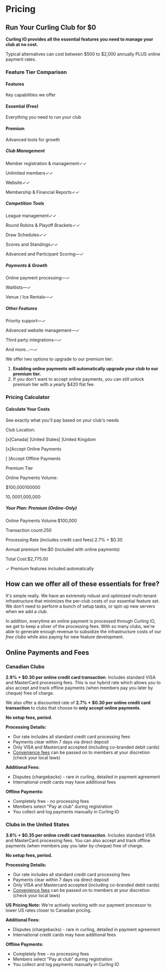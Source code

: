 # Pricing

## Run Your Curling Club for $0[​](#run-your-curling-club-for-0 "Direct link to Run Your Curling Club for $0")

**Curling IO provides all the essential features you need to manage your club at no cost.**

Typical alternatives can cost between $500 to $2,000 annually PLUS online payment rates.

### Feature Tier Comparison[​](#feature-tier-comparison "Direct link to Feature Tier Comparison")

#### Features

Key capabilities we offer

#### Essential (Free)

Everything you need to run your club

#### Premium

Advanced tools for growth

##### Club Management

Member registration & management✓✓

Unlimited members✓✓

Website✓✓

Membership & Financial Reports✓✓

##### Competition Tools

League management✓✓

Round Robins & Playoff Brackets✓✓

Draw Schedules✓✓

Scores and Standings✓✓

Advanced and Participant Scoring—✓

##### Payments & Growth

Online payment processing—✓

Waitlists—✓

Venue / Ice Rentals—✓

##### Other Features

Priority support—✓

Advanced website management—✓

Third party integrations—✓

And more...—✓

We offer two options to upgrade to our premium tier:

1. **Enabling online payments will automatically upgrade your club to our premium tier.**
2. If you don't want to accept online payments, you can still unlock premium tier with a yearly $420 flat fee.

### Pricing Calculator[​](#pricing-calculator "Direct link to Pricing Calculator")

<!-- -->

#### Calculate Your Costs

See exactly what you'll pay based on your club's needs

Club Location:

\[x]Canada\[ ]United States\[ ]United Kingdom

\[x]Accept Online Payments

\[ ]Accept Offline Payments

Premium Tier

Online Payments Volume:

<!-- -->

$100,000100000

$10,000$1,000,000

##### Your Plan: Premium (Online-Only)

Online Payments Volume:$100,000

Transaction count:250

Processing Rate (includes credit card fees):2.7% + $0.30

Annual premium fee:$0 (included with online payments)

Total Cost:$2,775.00

✓ Premium features included automatically

## How can we offer all of these essentials for free?[​](#how-can-we-offer-all-of-these-essentials-for-free "Direct link to How can we offer all of these essentials for free?")

It's simple really. We have an extremely robust and optimized multi-tenant infrastructure that minimizes the per-club costs of our essential feature set. We don't need to perform a bunch of setup tasks, or spin up new servers when we add a club.

In addition, everytime an online payment is processed through Curling IO, we get to keep a sliver of the processing fees. With so many clubs, we're able to generate enough revenue to subsidize the infrastructure costs of our *free clubs* while also paying for new feature development.

## Online Payments and Fees[​](#online-payments-and-fees "Direct link to Online Payments and Fees")

### Canadian Clubs[​](#canadian-clubs "Direct link to Canadian Clubs")

**2.9% + $0.30 per online credit card transaction**. Includes standard VISA and MasterCard processing fees. This is our hybrid rate which allows you to also accept and track offline payments (when members pay you later by cheque) free of charge.

We also offer a discounted rate of **2.7% + $0.30 per online credit card transaction** to clubs that choose to **only accept online payments**.

**No setup fees, period.**

**Processing Details:**

* Our rate includes all standard credit card processing fees
* Payments clear within 7 days via direct deposit
* Only VISA and Mastercard accepted (including co-branded debit cards)
* [Convenience fees](/docs/club-management/settings.md#convenience-fee--surcharge) can be passed on to members at your discretion (check your local laws)

**Additional Fees:**

* Disputes (chargebacks) - rare in curling, detailed in payment agreement
* International credit cards may have additional fees

**Offline Payments:**

* Completely free - no processing fees
* Members select "Pay at club" during registration
* You collect and log payments manually in Curling IO

### Clubs in the United States[​](#clubs-in-the-united-states "Direct link to Clubs in the United States")

**3.6% + $0.35 per online credit card transaction**. Includes standard VISA and MasterCard processing fees. You can also accept and track offline payments (when members pay you later by cheque) free of charge.

**No setup fees, period.**

**Processing Details:**

* Our rate includes all standard credit card processing fees
* Payments clear within 7 days via direct deposit
* Only VISA and Mastercard accepted (including co-branded debit cards)
* [Convenience fees](/docs/club-management/settings.md#convenience-fee--surcharge) can be passed on to members at your discretion (check your local laws)

**US Pricing Note:** We're actively working with our payment processor to lower US rates closer to Canadian pricing.

**Additional Fees:**

* Disputes (chargebacks) - rare in curling, detailed in payment agreement
* International credit cards may have additional fees

**Offline Payments:**

* Completely free - no processing fees
* Members select "Pay at club" during registration
* You collect and log payments manually in Curling IO
